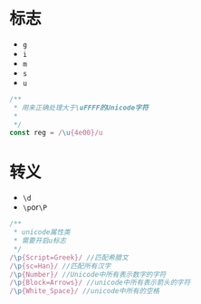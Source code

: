 # 标志
- `g`
- `i`
- `m`
- `s`
- `u`
~~~js
/**
 * 用来正确处理大于\uFFFF的Unicode字符
 * 
 */
const reg = /\u{4e00}/u
~~~
# 转义
- `\d`
- `\p`or`\P`
~~~js
/**
 * unicode属性类
 * 需要开启u标志
 */
/\p{Script=Greek}/ //匹配希腊文
/\p{sc=Han}/ //匹配所有汉字
/\p{Number}/ //Unicode中所有表示数字的字符
/\p{Block=Arrows}/ //unicode中所有表示箭头的字符
/\p{White_Space}/ //unicode中所有的空格
~~~
# 